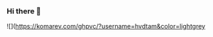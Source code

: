 ### Hi there 👋
![](https://komarev.com/ghpvc/?username=hvdtam&color=lightgrey
<!--
**hvdtam/hvdtam** is a ✨ _special_ ✨ repository because its `README.md` (this file) appears on your GitHub profile.
![](https://komarev.com/ghpvc/?username=hvdtam&color=lightgrey)

Here are some ideas to get you started:

- 🔭 I’m currently working on ...
- 🌱 I’m currently learning ...
- 👯 I’m looking to collaborate on ...
- 🤔 I’m looking for help with ...
- 💬 Ask me about ...
- 📫 How to reach me: ...
- 😄 Pronouns: ...
- ⚡ Fun fact: ...
-->
